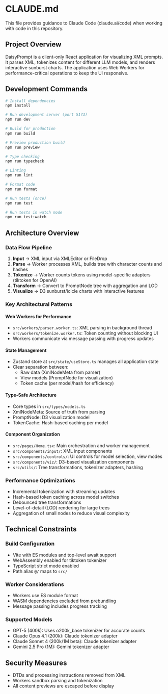 # CLAUDE.md

This file provides guidance to Claude Code (claude.ai/code) when working with code in this repository.

## Project Overview

DaisyPrompt is a client-only React application for visualizing XML prompts. It parses XML, tokenizes content for different LLM models, and renders interactive sunburst charts. The application uses Web Workers for performance-critical operations to keep the UI responsive.

## Development Commands

```bash
# Install dependencies
npm install

# Run development server (port 5173)
npm run dev

# Build for production
npm run build

# Preview production build
npm run preview

# Type checking
npm run typecheck

# Linting
npm run lint

# Format code
npm run format

# Run tests (once)
npm run test

# Run tests in watch mode
npm run test:watch
```

## Architecture Overview

### Data Flow Pipeline
1. **Input** → XML input via XMLEditor or FileDrop
2. **Parse** → Worker processes XML, builds tree with character counts and hashes
3. **Tokenize** → Worker counts tokens using model-specific adapters (tiktoken for OpenAI)
4. **Transform** → Convert to PromptNode tree with aggregation and LOD
5. **Visualize** → D3 sunburst/icicle charts with interactive features

### Key Architectural Patterns

#### Web Workers for Performance
- `src/workers/parser.worker.ts`: XML parsing in background thread
- `src/workers/tokenize.worker.ts`: Token counting without blocking UI
- Workers communicate via message passing with progress updates

#### State Management
- Zustand store at `src/state/useStore.ts` manages all application state
- Clear separation between:
  - Raw data (XmlNodeMeta from parser)
  - View models (PromptNode for visualization)
  - Token cache (per model/hash for efficiency)

#### Type-Safe Architecture
- Core types in `src/types/models.ts`
- XmlNodeMeta: Source of truth from parsing
- PromptNode: D3 visualization model
- TokenCache: Hash-based caching per model

#### Component Organization
- `src/pages/Home.tsx`: Main orchestration and worker management
- `src/components/input/`: XML input components
- `src/components/controls/`: UI controls for model selection, view modes
- `src/components/viz/`: D3-based visualization components
- `src/utils/`: Tree transformations, tokenizer adapters, hashing

### Performance Optimizations
- Incremental tokenization with streaming updates
- Hash-based token caching across model switches
- Debounced tree transformations
- Level-of-detail (LOD) rendering for large trees
- Aggregation of small nodes to reduce visual complexity

## Technical Constraints

### Build Configuration
- Vite with ES modules and top-level await support
- WebAssembly enabled for tiktoken tokenizer
- TypeScript strict mode enabled
- Path alias `@/` maps to `src/`

### Worker Considerations
- Workers use ES module format
- WASM dependencies excluded from prebundling
- Message passing includes progress tracking

### Supported Models
- GPT-5 (400k): Uses o200k_base tokenizer for accurate counts
- Claude Opus 4.1 (200k): Claude tokenizer adapter
- Claude Sonnet 4 (200k/1M beta): Claude tokenizer adapter
- Gemini 2.5 Pro (1M): Gemini tokenizer adapter

## Security Measures
- DTDs and processing instructions removed from XML
- Workers sandbox parsing and tokenization
- All content previews are escaped before display